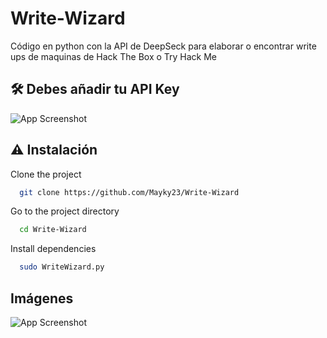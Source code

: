 # Write-Wizard
Código en python con la API de DeepSeck para elaborar o encontrar write ups de maquinas de Hack The Box o Try Hack Me

## 🛠️ Debes añadir tu API Key
![App Screenshot](https://via.placeholder.com/468x300?text=App+Screenshot+Here)

## ⚠️​ Instalación

Clone the project

```bash
  git clone https://github.com/Mayky23/Write-Wizard
```

Go to the project directory

```bash
  cd Write-Wizard
```

Install dependencies

```bash
  sudo WriteWizard.py
```
## Imágenes

![App Screenshot](https://via.placeholder.com/468x300?text=App+Screenshot+Here)
